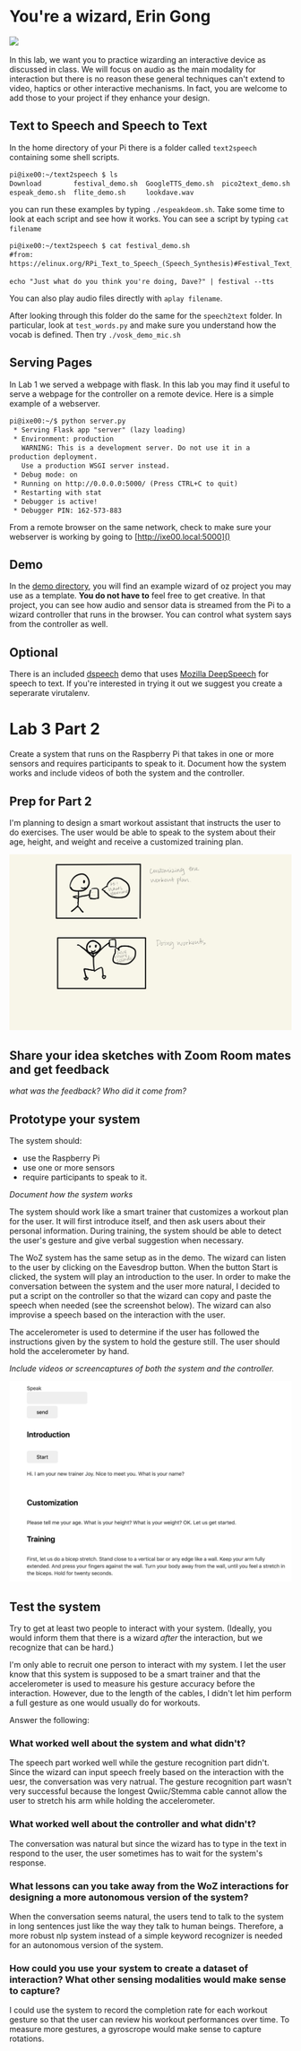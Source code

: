 # You're a wizard, Erin Gong

<img src="https://pbs.twimg.com/media/Cen7qkHWIAAdKsB.jpg" height="400">

In this lab, we want you to practice wizarding an interactive device as discussed in class. We will focus on audio as the main modality for interaction but there is no reason these general techniques can't extend to video, haptics or other interactive mechanisms. In fact, you are welcome to add those to your project if they enhance your design.


## Text to Speech and Speech to Text

In the home directory of your Pi there is a folder called `text2speech` containing some shell scripts.

```
pi@ixe00:~/text2speech $ ls
Download        festival_demo.sh  GoogleTTS_demo.sh  pico2text_demo.sh
espeak_demo.sh  flite_demo.sh     lookdave.wav

```

you can run these examples by typing 
`./espeakdeom.sh`. Take some time to look at each script and see how it works. You can see a script by typing `cat filename`

```
pi@ixe00:~/text2speech $ cat festival_demo.sh 
#from: https://elinux.org/RPi_Text_to_Speech_(Speech_Synthesis)#Festival_Text_to_Speech

echo "Just what do you think you're doing, Dave?" | festival --tts

```

You can also play audio files directly with `aplay filename`.

After looking through this folder do the same for the `speech2text` folder. In particular, look at `test_words.py` and make sure you understand how the vocab is defined. Then try `./vosk_demo_mic.sh`

## Serving Pages

In Lab 1 we served a webpage with flask. In this lab you may find it useful to serve a webpage for the controller on a remote device. Here is a simple example of a webserver.

```
pi@ixe00:~/$ python server.py
 * Serving Flask app "server" (lazy loading)
 * Environment: production
   WARNING: This is a development server. Do not use it in a production deployment.
   Use a production WSGI server instead.
 * Debug mode: on
 * Running on http://0.0.0.0:5000/ (Press CTRL+C to quit)
 * Restarting with stat
 * Debugger is active!
 * Debugger PIN: 162-573-883
```
From a remote browser on the same network, check to make sure your webserver is working by going to [http://ixe00.local:5000]()


## Demo

In the [demo directory](./demo), you will find an example wizard of oz project you may use as a template. **You do not have to** feel free to get creative. In that project, you can see how audio and sensor data is streamed from the Pi to a wizard controller that runs in the browser. You can control what system says from the controller as well.

## Optional

There is an included [dspeech](./dspeech) demo that uses [Mozilla DeepSpeech](https://github.com/mozilla/DeepSpeech) for speech to text. If you're interested in trying it out we suggest you create a seperarate virutalenv. 



# Lab 3 Part 2

Create a system that runs on the Raspberry Pi that takes in one or more sensors and requires participants to speak to it. Document how the system works and include videos of both the system and the controller.

## Prep for Part 2

I'm planning to design a smart workout assistant that instructs the user to do exercises. The user would be able to speak to the system about their age, height, and weight and receive a customized training plan.

![plot](lab3.jpg)

## Share your idea sketches with Zoom Room mates and get feedback

*what was the feedback? Who did it come from?*

## Prototype your system

The system should:
* use the Raspberry Pi 
* use one or more sensors
* require participants to speak to it. 

*Document how the system works*

The system should work like a smart trainer that customizes a workout plan for the user. It will first introduce itself, and then ask users about their personal information. During training, the system should be able to detect the user's gesture and give verbal suggestion when necessary. 

The WoZ system has the same setup as in the demo. The wizard can listen to the user by clicking on the Eavesdrop button. When the button Start is clicked, the system will play an introduction to the user. In order to make the conversation between the system and the user more natural, I decided to put a script on the controller so that the wizard can copy and paste the speech when needed (see the screenshot below). The wizard can also improvise a speech based on the interaction with the user.

The accelerometer is used to determine if the user has followed the instructions given by the system to hold the gesture still. The user should hold the accelerometer by hand.

*Include videos or screencaptures of both the system and the controller.*

![plot](controller_screenshot.png)

## Test the system
Try to get at least two people to interact with your system. (Ideally, you would inform them that there is a wizard _after_ the interaction, but we recognize that can be hard.)

I'm only able to recruit one person to interact with my system. I let the user know that this system is supposed to be a smart trainer and that the accelerometer is used to measure his gesture accuracy before the interaction. However, due to the length of the cables, I didn't let him perform a full gesture as one would usually do for workouts.

Answer the following:

### What worked well about the system and what didn't?
The speech part worked well while the gesture recognition part didn't. Since the wizard can input speech freely based on the interaction with the uesr, the conversation was very natrual. The gesture recognition part wasn't very successful because the longest Qwiic/Stemma cable cannot allow the user to stretch his arm while holding the accelerometer.

### What worked well about the controller and what didn't?

The conversation was natural but since the wizard has to type in the text in respond to the user, the user sometimes has to wait for the system's response.

### What lessons can you take away from the WoZ interactions for designing a more autonomous version of the system?

When the conversation seems natural, the users tend to talk to the system in long sentences just like the way they talk to human beings. Therefore, a more robust nlp system instead of a simple keyword recognizer is needed for an autonomous version of the system.


### How could you use your system to create a dataset of interaction? What other sensing modalities would make sense to capture?

I could use the system to record the completion rate for each workout gesture so that the user can review his workout performances over time. To measure more gestures, a gyroscrope would make sense to capture rotations.



